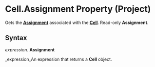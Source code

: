 
# Cell.Assignment Property (Project)

Gets the  **[Assignment](bfb9a505-7818-0a86-9d4b-f19a0ff465d3.md)** associated with the **[Cell](553c50f1-1288-72b8-e2d2-74b3aee988c9.md)**. Read-only  **Assignment**.


## Syntax

 _expression_. **Assignment**

 _expression_An expression that returns a  **Cell** object.

